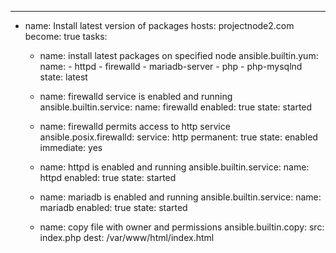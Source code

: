 ---
- name: Install latest version of packages
  hosts: projectnode2.com
  become: true
  tasks:
    - name: install latest packages on specified node
      ansible.builtin.yum:
        name:
          - httpd
          - firewalld
          - mariadb-server
          - php
          - php-mysqlnd
        state: latest

    - name: firewalld service is enabled and running
      ansible.builtin.service:
        name: firewalld
        enabled: true
        state: started

    - name: firewalld  permits access to http service
      ansible.posix.firewalld:
        service: http
        permanent: true
        state: enabled
        immediate: yes

    - name: httpd is enabled and running
      ansible.builtin.service:
        name: httpd
        enabled: true
        state: started

    - name: mariadb is enabled and running
      ansible.builtin.service:
         name: mariadb
         enabled: true
         state: started


    - name: copy file with owner and permissions
      ansible.builtin.copy:
        src: index.php
        dest: /var/www/html/index.html
